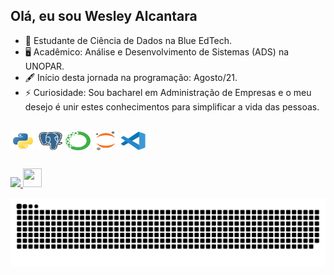 ## Olá, eu sou Wesley Alcantara
- 🎲 Estudante de Ciência de Dados na Blue EdTech.
- 🖥 Acadêmico: Análise e Desenvolvimento de Sistemas (ADS) na UNOPAR.
- 🖋 Início desta jornada na programação: Agosto/21.
- ⚡ Curiosidade: Sou bacharel em Administração de Empresas e o meu desejo é unir estes conhecimentos para simplificar a vida das pessoas.

<div style="display: inline_block"><br>
<img align="center" alt="Wesley-Python" height="30" width="40" src="https://raw.githubusercontent.com/devicons/devicon/master/icons/python/python-original.svg" target="_blank">
<img align="center" alt="Wesley-Python" height="30" width="40" src="https://raw.githubusercontent.com/devicons/devicon/master/icons/postgresql/postgresql-original.svg" target="_blank">
<img align="center" alt="Wesley-Python" height="30" width="40" src="https://raw.githubusercontent.com/devicons/devicon/master/icons/anaconda/anaconda-original.svg" target="_blank">
<img align="center" alt="Wesley-Python" height="30" width="40" src="https://raw.githubusercontent.com/devicons/devicon/master/icons/jupyter/jupyter-original.svg" target="_blank">  
<img align="center" alt="Wesley-Python" height="30" width="40" src="https://raw.githubusercontent.com/devicons/devicon/master/icons/vscode/vscode-original.svg" target="_blank">
</div>
  
  ##
 
<div> 
 <a href="https://www.linkedin.com/in/wesley-alcantara-58148020b/" target="_blank"> <img src="https://img.shields.io/badge/-LinkedIn-%230077B5?style=for-the-badge&logo=linkedin&logoColor=white" target="_blank"> </a>   <a href="https://www.linkedin.com/in/wesley-alcantara-58148020b/" target="_blank"> <img height="30" width="30" src="https://cdn-icons-png.flaticon.com/128/1409/1409946.png" target="_blank"> </a>
  
  ![Snake animation](https://github.com/wesleyalcantara/wesleyalcantara/blob/main/github-contribution-grid-snake.svg)
  
</div>
